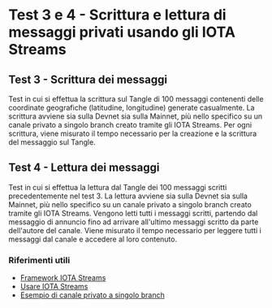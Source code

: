 # Test 3 e 4 - Scrittura e lettura di messaggi privati usando gli IOTA Streams

## Test 3 - Scrittura dei messaggi
Test in cui si effettua la scrittura sul Tangle di 100 messaggi contenenti delle coordinate geografiche (latitudine, longitudine) generate casualmente. La scrittura avviene sia sulla Devnet sia sulla Mainnet, più nello specifico su un canale privato a singolo branch creato tramite gli IOTA Streams. Per ogni scrittura, viene misurato il tempo necessario per la creazione e la scrittura del messaggio sul Tangle.

## Test 4 - Lettura dei messaggi
Test in cui si effettua la lettura dal Tangle dei 100 messaggi scritti precedentemente nel test 3. La lettura avviene sia sulla Devnet sia sulla Mainnet, più nello specifico su un canale privato a singolo branch creato tramite gli IOTA Streams. Vengono letti tutti i messaggi scritti, partendo dal messaggio di annuncio fino ad arrivare all'ultimo messaggi scritto da parte dell'autore del canale. Viene misurato il tempo necessario per leggere tutti i messaggi dal canale e accedere al loro contenuto.

### Riferimenti utili
- [Framework IOTA Streams](https://wiki.iota.org/streams/overview/)
- [Usare IOTA Streams](https://wiki.iota.org/streams/libraries/rust/getting_started/)
- [Esempio di canale privato a singolo branch](https://github.com/iotaledger/streams-examples/blob/master/src/examples/single_publisher/single_branch_private.rs)